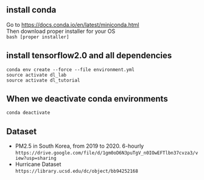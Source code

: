 ## install conda <br />
Go to https://docs.conda.io/en/latest/miniconda.html <br />
Then download proper installer for your OS  <br />
`bash [proper installer] ` <br />
## install tensorflow2.0 and all dependencies <br />
`conda env create --force --file environment.yml` <br />
`source activate dl_lab` <br />
`source activate dl_tutorial` <br />
## When we deactivate conda environments <br />
`conda deactivate`
## Dataset <br />
- PM2.5 in South Korea, from 2019 to 2020. 6-hourly <br />
`https://drive.google.com/file/d/1gm0oD6N3puTgV_n0IOwEFTlbn37cvza3/view?usp=sharing`
- Hurricane Dataset <br />
`https://library.ucsd.edu/dc/object/bb94252168`
